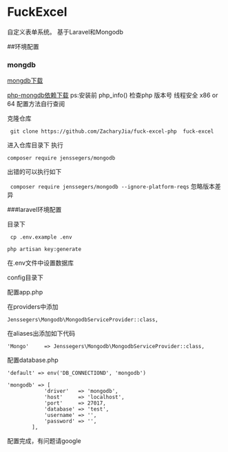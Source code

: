 # FuckExcel

自定义表单系统。
基于Laravel和Mongodb


##环境配置


### mongdb

[mongdb下载](https://www.mongodb.com/download-center?jmp=nav#community) 

[php-mongdb依赖下载](http://pecl.php.net/package/mongodb)
ps:安装前 php_info() 检查php 版本号 线程安全  x86 or 64 配置方法自行查阅

克隆仓库

``` git clone https://github.com/ZacharyJia/fuck-excel-php  fuck-excel```

进入仓库目录下 执行 

``` composer require jenssegers/mongodb ```

出错的可以执行如下

``` composer require jenssegers/mongodb --ignore-platform-reqs``` 忽略版本差异

###laravel环境配置


目录下

``` cp .env.example .env```

```php artisan key:generate ```

在.env文件中设置数据库


config目录下

配置app.php

在providers中添加

``` Jenssegers\Mongodb\MongodbServiceProvider::class, ```

在aliases出添加如下代码

``` 'Mongo'     => Jenssegers\Mongodb\MongodbServiceProvider::class, ```

配置database.php

``` 'default' => env('DB_CONNECTIOND', 'mongodb') ```

```
'mongodb' => [ 
            'driver'   => 'mongodb',
            'host'     => 'localhost',
            'port'     => 27017,
            'database' => 'test',
            'username' => '', 
            'password' => '', 
        ],
```
配置完成，有问题请google
